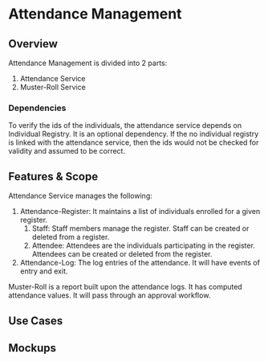 # Attendance Management

## Overview

Attendance Management is divided into 2 parts:

1. Attendance Service
2. Muster-Roll Service

### Dependencies

To verify the ids of the individuals, the attendance service depends on Individual Registry. It is an optional dependency. If the no individual registry is linked with the attendance service, then the ids would not be checked for validity and assumed to be correct.&#x20;

## Features & Scope

Attendance Service manages the following:

1. Attendance-Register: It maintains a list of individuals enrolled for a given register.
   1. Staff: Staff members manage the register. Staff can be created or deleted from a register.
   2. Attendee: Attendees are the individuals participating in the register. Attendees can be created or deleted from the register.&#x20;
2. Attendance-Log: The log entries of the attendance. It will have events of entry and exit.&#x20;

Muster-Roll is a report built upon the attendance logs. It has computed attendance values. It will pass through an approval workflow.&#x20;

## Use Cases



## Mockups
